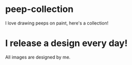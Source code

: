 # peep-collection
I love drawing peeps on paint, here's a collection!

# I release a design every day! 
All images are designed by me. 
